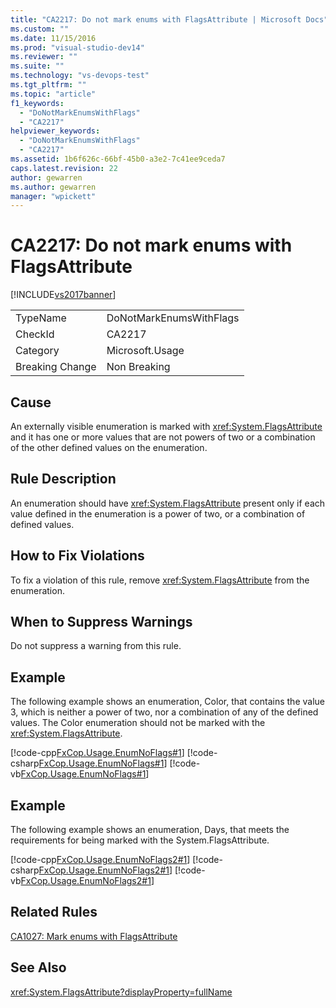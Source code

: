 ```yaml
---
title: "CA2217: Do not mark enums with FlagsAttribute | Microsoft Docs"
ms.custom: ""
ms.date: 11/15/2016
ms.prod: "visual-studio-dev14"
ms.reviewer: ""
ms.suite: ""
ms.technology: "vs-devops-test"
ms.tgt_pltfrm: ""
ms.topic: "article"
f1_keywords:
  - "DoNotMarkEnumsWithFlags"
  - "CA2217"
helpviewer_keywords:
  - "DoNotMarkEnumsWithFlags"
  - "CA2217"
ms.assetid: 1b6f626c-66bf-45b0-a3e2-7c41ee9ceda7
caps.latest.revision: 22
author: gewarren
ms.author: gewarren
manager: "wpickett"
---
```

# CA2217: Do not mark enums with FlagsAttribute
[!INCLUDE[vs2017banner](../includes/vs2017banner.md)]

|||
|-|-|
|TypeName|DoNotMarkEnumsWithFlags|
|CheckId|CA2217|
|Category|Microsoft.Usage|
|Breaking Change|Non Breaking|

## Cause
 An externally visible enumeration is marked with <xref:System.FlagsAttribute> and it has one or more values that are not powers of two or a combination of the other defined values on the enumeration.

## Rule Description
 An enumeration should have <xref:System.FlagsAttribute> present only if each value defined in the enumeration is a power of two, or a combination of defined values.

## How to Fix Violations
 To fix a violation of this rule, remove <xref:System.FlagsAttribute> from the enumeration.

## When to Suppress Warnings
 Do not suppress a warning from this rule.

## Example
 The following example shows an enumeration, Color, that contains the value 3, which is neither a power of two, nor a combination of any of the defined values. The Color enumeration should not be marked with the <xref:System.FlagsAttribute>.

 [!code-cpp[FxCop.Usage.EnumNoFlags#1](../snippets/cpp/VS_Snippets_CodeAnalysis/FxCop.Usage.EnumNoFlags/cpp/FxCop.Usage.EnumNoFlags.cpp#1)]
 [!code-csharp[FxCop.Usage.EnumNoFlags#1](../snippets/csharp/VS_Snippets_CodeAnalysis/FxCop.Usage.EnumNoFlags/cs/FxCop.Usage.EnumNoFlags.cs#1)]
 [!code-vb[FxCop.Usage.EnumNoFlags#1](../snippets/visualbasic/VS_Snippets_CodeAnalysis/FxCop.Usage.EnumNoFlags/vb/FxCop.Usage.EnumNoFlags.vb#1)]

## Example
 The following example shows an enumeration, Days, that meets the requirements for being marked with the System.FlagsAttribute.

 [!code-cpp[FxCop.Usage.EnumNoFlags2#1](../snippets/cpp/VS_Snippets_CodeAnalysis/FxCop.Usage.EnumNoFlags2/cpp/FxCop.Usage.EnumNoFlags2.cpp#1)]
 [!code-csharp[FxCop.Usage.EnumNoFlags2#1](../snippets/csharp/VS_Snippets_CodeAnalysis/FxCop.Usage.EnumNoFlags2/cs/FxCop.Usage.EnumNoFlags2.cs#1)]
 [!code-vb[FxCop.Usage.EnumNoFlags2#1](../snippets/visualbasic/VS_Snippets_CodeAnalysis/FxCop.Usage.EnumNoFlags2/vb/FxCop.Usage.EnumNoFlags2.vb#1)]

## Related Rules
 [CA1027: Mark enums with FlagsAttribute](../code-quality/ca1027-mark-enums-with-flagsattribute.md)

## See Also
 <xref:System.FlagsAttribute?displayProperty=fullName>
